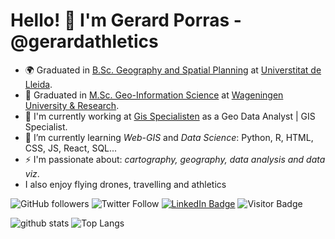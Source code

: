 
# Hello! 👋 I'm Gerard Porras - @gerardathletics

- :earth_africa: Graduated in [B.Sc. Geography and Spatial Planning](http://www.geografia.udl.cat/en/) at [Universtitat de Lleida](http://www.udl.es/ca/en/).
- 🔭 Graduated in [M.Sc. Geo-Information Science](https://www.wur.nl/en/Education-Programmes/master/MSc-programmes/MSc-Geo-Information-Science.htm) at [Wageningen University & Research](https://www.wur.nl/en.htm).
- :briefcase: I'm currently working at [Gis Specialisten](https://gisspecialisten.nl/) as a Geo Data Analyst | GIS Specialist. 
- 🌱 I’m currently learning *Web-GIS* and *Data Science*: Python, R, HTML, CSS, JS, React, SQL...
- ⚡ I'm passionate about: *cartography, geography, data analysis and data viz*. 
- I also enjoy flying drones, travelling and athletics 

![GitHub followers](https://img.shields.io/github/followers/gerardathletics?style=social)
![Twitter Follow](https://img.shields.io/twitter/follow/gerardathletics?style=social)
[![LinkedIn Badge](https://img.shields.io/badge/My-LinkedIn-blue)](https://www.linkedin.com/in/gerardathetics/)
![Visitor Badge](https://visitor-badge.laobi.icu/badge?page_id=gerardathletics.gerardathletics)


![github stats](https://github-readme-stats.vercel.app/api?username=gerardathletics&show_icons=true&theme=merko&hide=prs,issues,contribs)
![Top Langs](https://github-readme-stats.vercel.app/api/top-langs/?username=gerardathletics&theme=merko)

